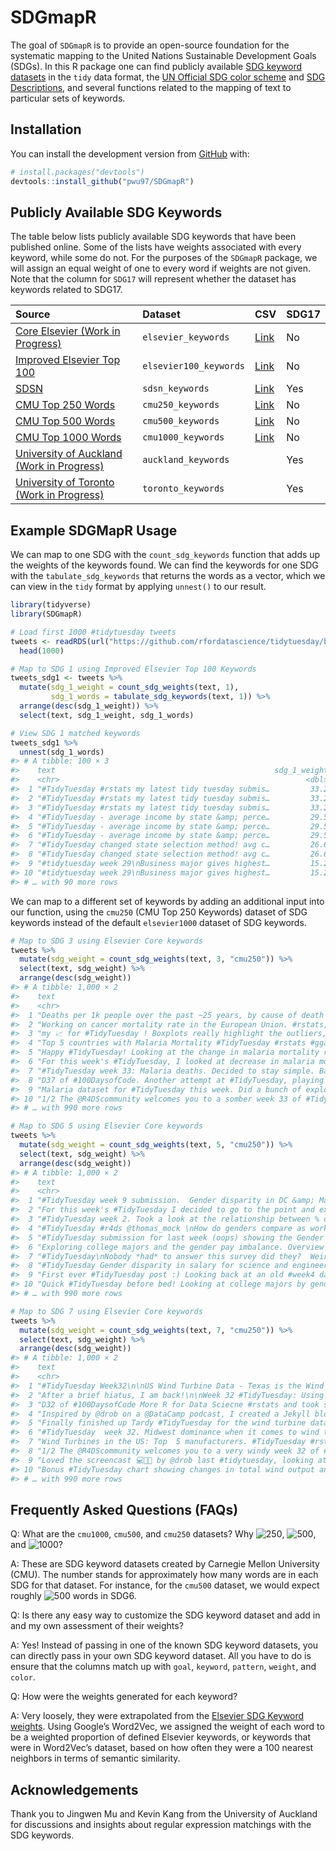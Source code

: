 
<!-- README.md is generated from README.Rmd. Please edit that file -->

# SDGmapR

<!-- badges: start -->
<!-- badges: end -->

The goal of `SDGmapR` is to provide an open-source foundation for the
systematic mapping to the United Nations Sustainable Development Goals
(SDGs). In this R package one can find publicly available [SDG keyword
datasets](https://github.com/pwu97/SDGmapR/tree/main/datasets) in the
`tidy` data format, the [UN Official SDG color
scheme](https://www.un.org/sustainabledevelopment/wp-content/uploads/2019/01/SDG_Guidelines_AUG_2019_Final.pdf)
and [SDG
Descriptions](https://github.com/pwu97/SDGmapR/blob/main/datasets/sdg_desc_cleaned.csv),
and several functions related to the mapping of text to particular sets
of keywords.

## Installation

You can install the development version from
[GitHub](https://github.com/) with:

``` r
# install.packages("devtools")
devtools::install_github("pwu97/SDGmapR")
```

## Publicly Available SDG Keywords

The table below lists publicly available SDG keywords that have been
published online. Some of the lists have weights associated with every
keyword, while some do not. For the purposes of the `SDGmapR` package,
we will assign an equal weight of one to every word if weights are not
given. Note that the column for `SDG17` will represent whether the
dataset has keywords related to SDG17.

| Source                                                                                                                             | Dataset                | CSV                                                                                          | SDG17 |
|:-----------------------------------------------------------------------------------------------------------------------------------|:-----------------------|:---------------------------------------------------------------------------------------------|:------|
| [Core Elsevier (Work in Progress)](https://data.mendeley.com/datasets/87txkw7khs/1)                                                | `elsevier_keywords`    | [Link](https://github.com/pwu97/SDGmapR/blob/main/datasets/elsevier_keywords_cleaned.csv)    | No    |
| [Improved Elsevier Top 100](https://data.mendeley.com/datasets/9sxdykm8s4/2)                                                       | `elsevier100_keywords` | [Link](https://github.com/pwu97/SDGmapR/blob/main/datasets/elsevier100_keywords_cleaned.csv) | No    |
| [SDSN](https://ap-unsdsn.org/regional-initiatives/universities-sdgs/)                                                              | `sdsn_keywords`        | [Link](https://github.com/pwu97/SDGmapR/blob/main/datasets/sdsn_keywords_cleaned.csv)        | Yes   |
| [CMU Top 250 Words](https://www.cmu.edu/leadership/the-provost/provost-priorities/sustainability-initiative/sdg-definitions.html)  | `cmu250_keywords`      | [Link](https://github.com/pwu97/SDGmapR/blob/main/datasets/cmu250_keywords_cleaned.csv)      | No    |
| [CMU Top 500 Words](https://www.cmu.edu/leadership/the-provost/provost-priorities/sustainability-initiative/sdg-definitions.html)  | `cmu500_keywords`      | [Link](https://github.com/pwu97/SDGmapR/blob/main/datasets/cmu500_keywords_cleaned.csv)      | No    |
| [CMU Top 1000 Words](https://www.cmu.edu/leadership/the-provost/provost-priorities/sustainability-initiative/sdg-definitions.html) | `cmu1000_keywords`     | [Link](https://github.com/pwu97/SDGmapR/blob/main/datasets/cmu1000_keywords_cleaned.csv)     | No    |
| [University of Auckland (Work in Progress)](https://www.sdgmapping.auckland.ac.nz/)                                                | `auckland_keywords`    |                                                                                              | Yes   |
| [University of Toronto (Work in Progress)](https://data.utoronto.ca/sustainable-development-goals-sdg-report/sdg-report-appendix/) | `toronto_keywords`     |                                                                                              | Yes   |

## Example SDGMapR Usage

We can map to one SDG with the `count_sdg_keywords` function that adds
up the weights of the keywords found. We can find the keywords for one
SDG with the `tabulate_sdg_keywords` that returns the words as a vector,
which we can view in the `tidy` format by applying `unnest()` to our
result.

``` r
library(tidyverse)
library(SDGmapR)

# Load first 1000 #tidytuesday tweets
tweets <- readRDS(url("https://github.com/rfordatascience/tidytuesday/blob/master/data/2019/2019-01-01/tidytuesday_tweets.rds?raw=true")) %>%
  head(1000)

# Map to SDG 1 using Improved Elsevier Top 100 Keywords
tweets_sdg1 <- tweets %>%
  mutate(sdg_1_weight = count_sdg_weights(text, 1),
         sdg_1_words = tabulate_sdg_keywords(text, 1)) %>%
  arrange(desc(sdg_1_weight)) %>%
  select(text, sdg_1_weight, sdg_1_words)

# View SDG 1 matched keywords
tweets_sdg1 %>%
  unnest(sdg_1_words)
#> # A tibble: 100 × 3
#>    text                                                 sdg_1_weight sdg_1_words
#>    <chr>                                                       <dbl> <chr>      
#>  1 "#TidyTuesday #rstats my latest tidy tuesday submis…         33.2 poverty    
#>  2 "#TidyTuesday #rstats my latest tidy tuesday submis…         33.2 poor       
#>  3 "#TidyTuesday #rstats my latest tidy tuesday submis…         33.2 income     
#>  4 "#TidyTuesday - average income by state &amp; perce…         29.5 poverty    
#>  5 "#TidyTuesday - average income by state &amp; perce…         29.5 income     
#>  6 "#TidyTuesday - average income by state &amp; perce…         29.5 people     
#>  7 "#TidyTuesday changed state selection method! avg c…         26.6 poverty    
#>  8 "#TidyTuesday changed state selection method! avg c…         26.6 income     
#>  9 "#tidytuesday week 29\nBusiness major gives highest…         15.2 unemployme…
#> 10 "#tidytuesday week 29\nBusiness major gives highest…         15.2 employment 
#> # … with 90 more rows
```

We can map to a different set of keywords by adding an additional input
into our function, using the `cmu250` (CMU Top 250 Keywords) dataset of
SDG keywords instead of the default `elsevier1000` dataset of SDG
keywords.

``` r
# Map to SDG 3 using Elsevier Core keywords
tweets %>%
  mutate(sdg_weight = count_sdg_weights(text, 3, "cmu250")) %>%
  select(text, sdg_weight) %>%
  arrange(desc(sdg_weight))
#> # A tibble: 1,000 × 2
#>    text                                                               sdg_weight
#>    <chr>                                                                   <dbl>
#>  1 "Deaths per 1k people over the past ~25 years, by cause of death …      44.1 
#>  2 "Working on cancer mortality rate in the European Union. #rstats,…      38.1 
#>  3 "my 📈 for #TidyTuesday ! Boxplots really highlight the outliers,…       5.22
#>  4 "Top 5 countries with Malaria Mortality #TidyTuesday #rstats #gga…       4.63
#>  5 "Happy #TidyTuesday! Looking at the change in malaria mortality r…       4.63
#>  6 "For this week's #TidyTuesday, I looked at decrease in malaria mo…       4.63
#>  7 "#TidyTuesday week 33: Malaria deaths. Decided to stay simple. Ba…       4.28
#>  8 "D37 of #100DaysofCode. Another attempt at #TidyTuesday, playing …       4.28
#>  9 "Malaria dataset for #TidyTuesday this week. Did a bunch of explo…       4.28
#> 10 "1/2 The @R4DScommunity welcomes you to a somber week 33 of #Tidy…       4.28
#> # … with 990 more rows

# Map to SDG 5 using Elsevier Core keywords
tweets %>%
  mutate(sdg_weight = count_sdg_weights(text, 5, "cmu250")) %>%
  select(text, sdg_weight) %>%
  arrange(desc(sdg_weight))
#> # A tibble: 1,000 × 2
#>    text                                                               sdg_weight
#>    <chr>                                                                   <dbl>
#>  1 "#TidyTuesday week 9 submission.  Gender disparity in DC &amp; Ma…      12.6 
#>  2 "For this week's #TidyTuesday I decided to go to the point and ex…      12.0 
#>  3 "#TidyTuesday week 2. Took a look at the relationship between % o…      10.2 
#>  4 "#TidyTuesday #r4ds @thomas_mock \nHow do genders compare as work…      10.1 
#>  5 "#TidyTuesday submission for last week (oops) showing the Gender …       9.97
#>  6 "Exploring college majors and the gender pay imbalance. Overview …       9.97
#>  7 "#TidyTuesday\nNobody *had* to answer this survey did they?  Weir…       9.97
#>  8 "#TidyTuesday Gender disparity in salary for science and engineer…       9.97
#>  9 "First ever #TidyTuesday post :) Looking back at an old #week4 da…       9.97
#> 10 "Quick #TidyTuesday before bed! Looking at college majors by gend…       9.97
#> # … with 990 more rows

# Map to SDG 7 using Elsevier Core keywords
tweets %>%
  mutate(sdg_weight = count_sdg_weights(text, 7, "cmu250")) %>%
  select(text, sdg_weight) %>%
  arrange(desc(sdg_weight))
#> # A tibble: 1,000 × 2
#>    text                                                               sdg_weight
#>    <chr>                                                                   <dbl>
#>  1 "#TidyTuesday Week32\n\nUS Wind Turbine Data - Texas is the Wind …      13.5 
#>  2 "After a brief hiatus, I am back!\n\nWeek 32 #TidyTuesday: Using …       8.53
#>  3 "D32 of #100DaysofCode More R for Data Sciecne #rstats and took s…       8.53
#>  4 "Inspired by @drob on a @DataCamp podcast, I created a Jekyll blo…       8.53
#>  5 "Finally finished up Tardy #TidyTuesday for the wind turbine data…       8.53
#>  6 "#TidyTuesday  week 32. Midwest dominance when it comes to wind t…       6.43
#>  7 "Wind Turbines in the US: Top  5 manufacturers. #TidyTuesday #rst…       6.43
#>  8 "1/2 The @R4DScommunity welcomes you to a very windy week 32 of #…       5.5 
#>  9 "Loved the screencast 💻👨‍💻 by @drob last #tidytuesday, looking at…       5.5 
#> 10 "Bonus #TidyTuesday chart showing changes in total wind output an…       4.54
#> # … with 990 more rows
```

## Frequently Asked Questions (FAQs)

Q: What are the `cmu1000`, `cmu500`, and `cmu250` datasets? Why
![250](https://latex.codecogs.com/png.image?%5Cdpi%7B110%7D&space;%5Cbg_white&space;250 "250"),
![500](https://latex.codecogs.com/png.image?%5Cdpi%7B110%7D&space;%5Cbg_white&space;500 "500"),
and
![1000](https://latex.codecogs.com/png.image?%5Cdpi%7B110%7D&space;%5Cbg_white&space;1000 "1000")?

A: These are SDG keyword datasets created by Carnegie Mellon University
(CMU). The number stands for approximately how many words are in each
SDG for that dataset. For instance, for the `cmu500` dataset, we would
expect roughly
![500](https://latex.codecogs.com/png.image?%5Cdpi%7B110%7D&space;%5Cbg_white&space;500 "500")
words in SDG6.

Q: Is there any easy way to customize the SDG keyword dataset and add in
and my own assessment of their weights?

A: Yes! Instead of passing in one of the known SDG keyword datasets, you
can directly pass in your own SDG keyword dataset. All you have to do is
ensure that the columns match up with `goal`, `keyword`, `pattern`,
`weight`, and `color`.

Q: How were the weights generated for each keyword?

A: Very loosely, they were extrapolated from the [Elsevier SDG Keyword
weights](https://elsevier.digitalcommonsdata.com/datasets/9sxdykm8s4/2).
Using Google’s Word2Vec, we assigned the weight of each word to be a
weighted proportion of defined Elsevier keywords, or keywords that were
in Word2Vec’s dataset, based on how often they were a 100 nearest
neighbors in terms of semantic similarity.

## Acknowledgements

Thank you to Jingwen Mu and Kevin Kang from the University of Auckland
for discussions and insights about regular expression matchings with the
SDG keywords.

<!-- What is special about using `README.Rmd` instead of just `README.md`? You can include R chunks like so: -->
<!-- ```{r cars} -->
<!-- summary(cars) -->
<!-- ``` -->
<!-- You'll still need to render `README.Rmd` regularly, to keep `README.md` up-to-date. `devtools::build_readme()` is handy for this. You could also use GitHub Actions to re-render `README.Rmd` every time you push. An example workflow can be found here: <https://github.com/r-lib/actions/tree/master/examples>. -->
<!-- You can also embed plots, for example: -->
<!-- ```{r pressure, echo = FALSE} -->
<!-- plot(pressure) -->
<!-- ``` -->
<!-- In that case, don't forget to commit and push the resulting figure files, so they display on GitHub and CRAN. -->
